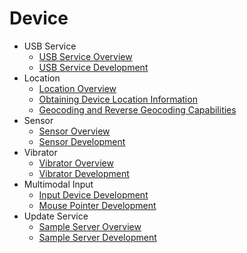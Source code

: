 # Device

- USB Service
  - [USB Service Overview](usb-overview.md)
  - [USB Service Development](usb-guidelines.md)
- Location
  - [Location Overview](device-location-overview.md)
  - [Obtaining Device Location Information](device-location-info.md)
  - [Geocoding and Reverse Geocoding Capabilities](device-location-geocoding.md)
- Sensor
  - [Sensor Overview](sensor-overview.md)
  - [Sensor Development](sensor-guidelines.md)
- Vibrator
  - [Vibrator Overview](vibrator-overview.md)
  - [Vibrator Development](vibrator-guidelines.md)
- Multimodal Input
  - [Input Device Development](inputdevice-guidelines.md)
  - [Mouse Pointer Development](pointerstyle-guidelines.md)
- Update Service
  - [Sample Server Overview](sample-server-overview.md)
  - [Sample Server Development](sample-server-guidelines.md)

